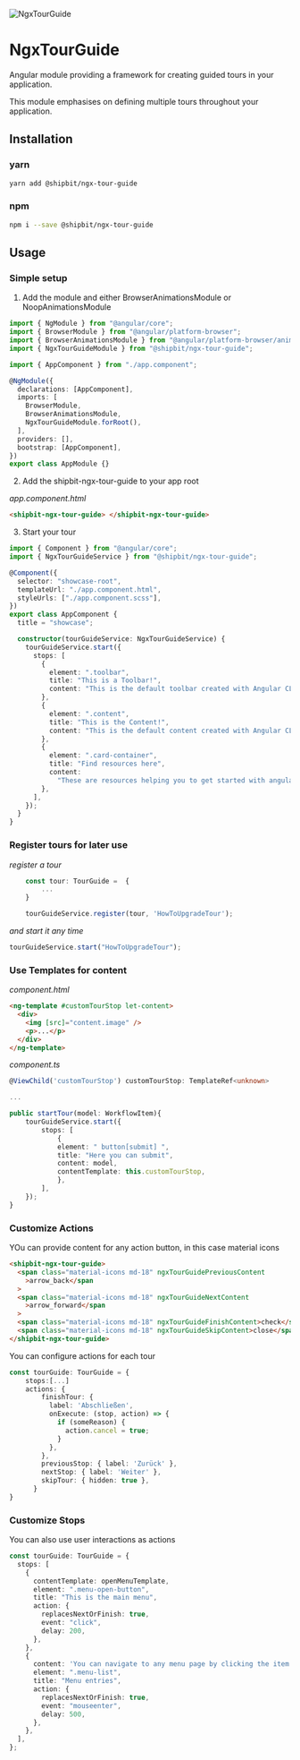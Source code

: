 ![NgxTourGuide](https://avatars.githubusercontent.com/u/89642383?s=200&v=4)

# NgxTourGuide

Angular module providing a framework for creating guided tours in your application.

This module emphasises on defining multiple tours throughout your application.

## Installation

### yarn

```bash
yarn add @shipbit/ngx-tour-guide
```

### npm

```bash
npm i --save @shipbit/ngx-tour-guide
```

## Usage

### Simple setup

1. Add the module and either BrowserAnimationsModule or NoopAnimationsModule

```ts
import { NgModule } from "@angular/core";
import { BrowserModule } from "@angular/platform-browser";
import { BrowserAnimationsModule } from "@angular/platform-browser/animations";
import { NgxTourGuideModule } from "@shipbit/ngx-tour-guide";

import { AppComponent } from "./app.component";

@NgModule({
  declarations: [AppComponent],
  imports: [
    BrowserModule,
    BrowserAnimationsModule,
    NgxTourGuideModule.forRoot(),
  ],
  providers: [],
  bootstrap: [AppComponent],
})
export class AppModule {}
```

2. Add the shipbit-ngx-tour-guide to your app root

_app.component.html_

```html
<shipbit-ngx-tour-guide> </shipbit-ngx-tour-guide>
```

3. Start your tour

```ts
import { Component } from "@angular/core";
import { NgxTourGuideService } from "@shipbit/ngx-tour-guide";

@Component({
  selector: "showcase-root",
  templateUrl: "./app.component.html",
  styleUrls: ["./app.component.scss"],
})
export class AppComponent {
  title = "showcase";

  constructor(tourGuideService: NgxTourGuideService) {
    tourGuideService.start({
      stops: [
        {
          element: ".toolbar",
          title: "This is a Toolbar!",
          content: "This is the default toolbar created with Angular CLI",
        },
        {
          element: ".content",
          title: "This is the Content!",
          content: "This is the default content created with Angular CLI",
        },
        {
          element: ".card-container",
          title: "Find resources here",
          content:
            "These are resources helping you to get started with angular development.",
        },
      ],
    });
  }
}
```

### Register tours for later use

_register a tour_

```ts
    const tour: TourGuide =  {
        ...
    }

    tourGuideService.register(tour, 'HowToUpgradeTour');
```

_and start it any time_

```ts
tourGuideService.start("HowToUpgradeTour");
```

### Use Templates for content

_component.html_

```html
<ng-template #customTourStop let-content>
  <div>
    <img [src]="content.image" />
    <p>...</p>
  </div>
</ng-template>
```

_component.ts_

```ts
@ViewChild('customTourStop') customTourStop: TemplateRef<unknown>

...

public startTour(model: WorkflowItem){
    tourGuideService.start({
        stops: [
            {
            element: " button[submit] ",
            title: "Here you can submit",
            content: model,
            contentTemplate: this.customTourStop,
            },
        ],
    });
}
```

### Customize Actions

YOu can provide content for any action button, in this case material icons

```html
<shipbit-ngx-tour-guide>
  <span class="material-icons md-18" ngxTourGuidePreviousContent
    >arrow_back</span
  >
  <span class="material-icons md-18" ngxTourGuideNextContent
    >arrow_forward</span
  >
  <span class="material-icons md-18" ngxTourGuideFinishContent>check</span>
  <span class="material-icons md-18" ngxTourGuideSkipContent>close</span>
</shipbit-ngx-tour-guide>
```

You can configure actions for each tour

```ts
const tourGuide: TourGuide = {
    stops:[...]
    actions: {
        finishTour: {
          label: 'Abschließen',
          onExecute: (stop, action) => {
            if (someReason) {
              action.cancel = true;
            }
          },
        },
        previousStop: { label: 'Zurück' },
        nextStop: { label: 'Weiter' },
        skipTour: { hidden: true },
      }
}
```

### Customize Stops

You can also use user interactions as actions

```ts
const tourGuide: TourGuide = {
  stops: [
    {
      contentTemplate: openMenuTemplate,
      element: ".menu-open-button",
      title: "This is the main menu",
      action: {
        replacesNextOrFinish: true,
        event: "click",
        delay: 200,
      },
    },
    {
      content: 'You can navigate to any menu page by clicking the item'
      element: ".menu-list",
      title: "Menu entries",
      action: {
        replacesNextOrFinish: true,
        event: "mouseenter",
        delay: 500,
      },
    },
  ],
};
```
